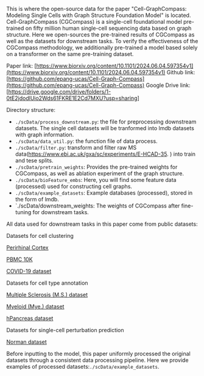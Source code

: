 This is where the open-source data for the paper "Cell-GraphCompass: Modeling Single Cells with Graph Structure Foundation Model" is located.
Cell-GraphCompass (CGCompass) is a single-cell foundational model pre-trained on fifty million human single-cell sequencing data based on graph structure. Here we open-sources the pre-trained results of CGCompass as well as the datasets for downstream tasks. To verify the effectiveness of the CGCompass methodology, we additionally pre-trained a model based solely on a transformer on the same pre-training dataset.

Paper link: [https://www.biorxiv.org/content/10.1101/2024.06.04.597354v1](https://www.biorxiv.org/content/10.1101/2024.06.04.597354v1)
Github link: [https://github.com/epang-ucas/Cell-Graph-Compass](https://github.com/epang-ucas/Cell-Graph-Compass)
Google Drive link:[https://drive.google.com/drive/folders/1-0tE2jdodlUio2Wds61FKRE1E2Cd7MXU?usp=sharing]

Directory structure:

- `./scData/process_downstream.py`: the file for preprocessing downstream datasets. The single cell datasets will be tranformed into lmdb datasets with graph information. 
- `./scData/data_util.py`: the function file of data process.
- `./scData/filter.py`: transform and filter raw MS data(https://www.ebi.ac.uk/gxa/sc/experiments/E-HCAD-35. ) into train and tese splits.
- `./scData/pretrain_weights`: Provides the pre-trained weights for CGCompass, as well as ablation experiment of the graph structure.
- `./scData/bioFeature_embs`: Here, you will find some feature data (processed) used for constructing cell graphs.
- `./scData/example_datasets`: Example databases (processed), stored in the form of lmdb.
- `./scData/downstream_weights: The weights of CGCompass after fine-tuning for downstream tasks.

All data used for downstream tasks in this paper come from public datasets:

Datasets for cell clustering

[Perirhinal Cortex](https://drive.google.com/file/d/1rDAxDtvWx1GpJaNhlKBi71f8-psUNppE/view)

[PBMC 10K](https://docs.scvi-tools.org/en/stable/api/reference/scvi.data.pbmc_dataset.html)

[COVID-19 dataset](https://drive.google.com/file/d/1eD9LbxNJ35YUde3VtdVcjkwm-f4iyJ6x/view)

Datasets for cell type annotation

[Multiple Sclerosis (M.S.) dataset](https://drive.google.com/drive/folders/1Qd42YNabzyr2pWt9xoY4cVMTAxsNBt4v)

[Myeloid (Mye.) dataset](https://drive.google.com/drive/folders/1VbpApQufZq8efFGakW3y8QDDpY9MBoDS)

[hPancreas dataset](https://drive.google.com/drive/folders/1s9XjcSiPC-FYV3VeHrEa7SeZetrthQVV)

Datasets for single-cell perturbation prediction

[Norman dataset](https://dataverse.harvard.edu/api/access/datafile/6154020)

Before inputting to the model, this paper uniformly processed the original datasets through a consistent data processing pipeline. Here we provide examples of processed datasets:`./scData/example_datasets`.



